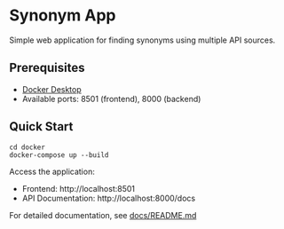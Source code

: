 # Synonym App

Simple web application for finding synonyms using multiple API sources.

## Prerequisites

- [Docker Desktop](https://www.docker.com/products/docker-desktop/)
- Available ports: 8501 (frontend), 8000 (backend)

## Quick Start

```shell
cd docker
docker-compose up --build
```

Access the application:
- Frontend: http://localhost:8501
- API Documentation: http://localhost:8000/docs

For detailed documentation, see [docs/README.md](docs/README.md)